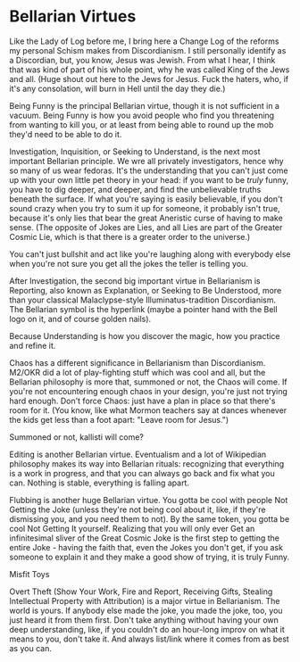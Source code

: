 # Bellarian Virtues

Like the Lady of Log before me, I bring here a Change Log of the reforms my personal Schism makes from Discordianism. I still personally identify as a Discordian, but, you know, Jesus was Jewish. From what I hear, I think that was kind of part of his whole point, why he was called King of the Jews and all. (Huge shout out here to the Jews for Jesus. Fuck the haters, who, if it's any consolation, will burn in Hell until the day they die.)

Being Funny is the principal Bellarian virtue, though it is not sufficient in a vacuum. Being Funny is how you avoid people who find you threatening from wanting to kill you, or at least from being able to round up the mob they'd need to be able to do it.

Investigation, Inquisition, or Seeking to Understand, is the next most important Bellarian principle. We wre all privately investigators, hence why so many of us wear fedoras. It's the understanding that you can't just come up with your own little pet theory in your head: if you want to be *truly* funny, you have to dig deeper, and deeper, and find the unbelievable truths beneath the surface. If what you're saying is easily believable, if you don't sound crazy when you try to sum it up for someone, it probably isn't true, because it's only lies that bear the great Aneristic curse of having to make sense. (The opposite of Jokes are Lies, and all Lies are part of the Greater Cosmic Lie, which is that there is a greater order to the universe.)

You can't just bullshit and act like you're laughing along with everybody else when you're not sure you get all the jokes the teller is telling you.

After Investigation, the second big important virtue in Bellarianism is Reporting, also known as Explanation, or Seeking to Be Understood, more than your classical Malaclypse-style Illuminatus-tradition Discordianism. The Bellarian symbol is the hyperlink (maybe a pointer hand with the Bell logo on it, and of course golden nails).

Because Understanding is how you discover the magic, how you practice and refine it.

Chaos has a different significance in Bellarianism than Discordianism. M2/OKR did a lot of play-fighting stuff which was cool and all, but the Bellarian philosophy is more that, summoned or not, the Chaos will come. If you're not encountering enough chaos in your design, you're just not trying hard enough. Don't force Chaos: just have a plan in place so that there's room for it. (You know, like what Mormon teachers say at dances whenever the kids get less than a foot apart: "Leave room for Jesus.")

Summoned or not, kallisti will come?

Editing is another Bellarian virtue. Eventualism and a lot of Wikipedian philosophy makes its way into Bellarian rituals: recognizing that everything is a work in progress, and that you can always go back and fix what you can. Nothing is stable, everything is falling apart.

Flubbing is another huge Bellarian virtue. You gotta be cool with people Not Getting the Joke (unless they're not being cool about it, like, if they're dismissing you, and you need them to not). By the same token, you gotta be cool Not Getting It yourself. Realizing that you will only ever Get an infinitesimal sliver of the Great Cosmic Joke is the first step to getting the entire Joke - having the faith that, even the Jokes you don't get, if you ask someone to explain it and they make a good show of trying, it is truly Funny.

Misfit Toys

Overt Theft (Show Your Work, Fire and Report, Receiving Gifts, Stealing Intellectual Property with Attribution) is a major virtue in Bellarianism. The world is yours. If anybody else made the joke, you made the joke, too, you just heard it from them first. Don't take anything without having your own deep understanding, like, if you couldn't do an hour-long improv on what it means to you, don't take it. And always list/link where it comes from as best as you can.
